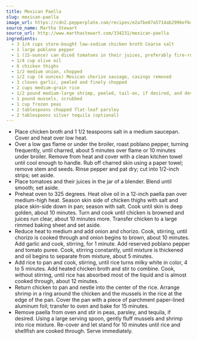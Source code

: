 ```yaml
---
title: Mexican Paella
slug: mexican-paella
image_url: https://cdn2.pepperplate.com/recipes/e2a7be87a5714ab2996ef6419f4114fa.jpg
source_name: Martha Stewart
source_url: http://www.marthastewart.com/334231/mexican-paella
ingredients:
  - 3 1/4 cups store-bought low-sodium chicken broth Coarse salt
  - 1 large poblano pepper
  - 1 (15-ounce) can diced tomatoes in their juices, preferably fire-roasted
  - 1/4 cup olive oil
  - 6 chicken thighs
  - 1/2 medium onion, chopped
  - 1/2 cup (4 ounces) Mexican chorizo sausage, casings removed
  - 3 cloves garlic, peeled and finely chopped
  - 2 cups medium-grain rice
  - 1/2 pound medium-large shrimp, peeled, tail-on, if desired, and deveined
  - 1 pound mussels, scrubbed
  - 1 cup frozen peas
  - 2 tablespoons chopped flat-leaf parsley
  - 2 tablespoons silver tequila (optional)
---
```


* Place chicken broth and 1 1/2 teaspoons salt in a medium saucepan. Cover and heat over low heat.
* Over a low gas flame or under the broiler, roast poblano pepper, turning frequently, until charred, about 5 minutes over flame or 10 minutes under broiler. Remove from heat and cover with a clean kitchen towel until cool enough to handle. Rub off charred skin using a paper towel; remove stem and seeds. Rinse pepper and pat dry; cut into 1/2-inch strips; set aside.
* Place tomatoes and their juices in the jar of a blender. Blend until smooth; set aside.
* Preheat oven to 325 degrees. Heat olive oil in a 12-inch paella pan over medium-high heat. Season skin side of chicken thighs with salt and place skin-side down in pan; season with salt. Cook until skin is deep golden, about 10 minutes. Turn and cook until chicken is browned and juices run clear, about 10 minutes more. Transfer chicken to a large rimmed baking sheet and set aside.
* Reduce heat to medium and add onion and chorizo. Cook, stirring, until chorizo is cooked through and onion begins to brown, about 10 minutes. Add garlic and cook, stirring, for 1 minute. Add reserved poblano pepper and tomato puree. Cook, stirring constantly, until mixture is thickened and oil begins to separate from mixture, about 5 minutes.
* Add rice to pan and cook, stirring, until rice turns milky white in color, 4 to 5 minutes. Add heated chicken broth and stir to combine. Cook, without stirring, until rice has absorbed most of the liquid and is almost cooked through, about 12 minutes.
* Return chicken to pan and nestle into the center of the rice. Arrange shrimp in a ring around the chicken and the mussels in the rice at the edge of the pan. Cover the pan with a piece of parchment paper-lined aluminum foil; transfer to oven and bake for 15 minutes.
* Remove paella from oven and stir in peas, parsley, and tequila, if desired. Using a large serving spoon, gently fluff mussels and shrimp into rice mixture. Re-cover and let stand for 10 minutes until rice and shellfish are cooked through. Serve immediately.
